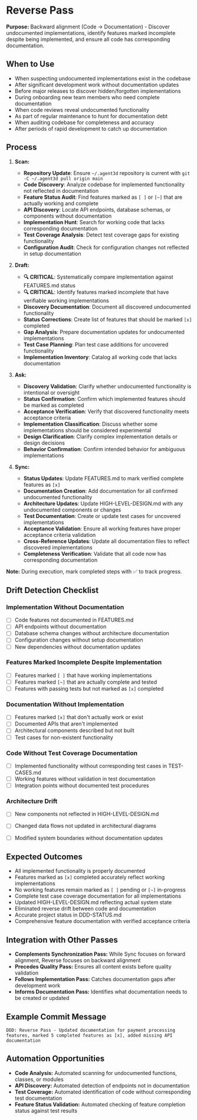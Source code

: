 # Reverse Pass

**Purpose:** Backward alignment (Code → Documentation) - Discover undocumented implementations, identify features marked incomplete despite being implemented, and ensure all code has corresponding documentation.

## When to Use
- When suspecting undocumented implementations exist in the codebase
- After significant development work without documentation updates
- Before major releases to discover hidden/forgotten implementations
- During onboarding new team members who need complete documentation
- When code reviews reveal undocumented functionality
- As part of regular maintenance to hunt for documentation debt
- When auditing codebase for completeness and accuracy
- After periods of rapid development to catch up documentation

## Process
1. **Scan:**
   - **Repository Update**: Ensure `~/.agent3d` repository is current with `git -C ~/.agent3d pull origin main`
   - **Code Discovery**: Analyze codebase for implemented functionality not reflected in documentation
   - **Feature Status Audit**: Find features marked as `[ ]` or `[~]` that are actually working and complete
   - **API Discovery**: Locate API endpoints, database schemas, or components without documentation
   - **Implementation Hunt**: Search for working code that lacks corresponding documentation
   - **Test Coverage Analysis**: Detect test coverage gaps for existing functionality
   - **Configuration Audit**: Check for configuration changes not reflected in setup documentation

2. **Draft:**
   - **🔍 CRITICAL**: Systematically compare implementation against FEATURES.md status
   - **🔍 CRITICAL**: Identify features marked incomplete that have verifiable working implementations
   - **Discovery Documentation**: Document all discovered undocumented functionality
   - **Status Corrections**: Create list of features that should be marked `[x]` completed
   - **Gap Analysis**: Prepare documentation updates for undocumented implementations
   - **Test Case Planning**: Plan test case additions for uncovered functionality
   - **Implementation Inventory**: Catalog all working code that lacks documentation

3. **Ask:**
   - **Discovery Validation**: Clarify whether undocumented functionality is intentional or oversight
   - **Status Confirmation**: Confirm which implemented features should be marked as completed
   - **Acceptance Verification**: Verify that discovered functionality meets acceptance criteria
   - **Implementation Classification**: Discuss whether some implementations should be considered experimental
   - **Design Clarification**: Clarify complex implementation details or design decisions
   - **Behavior Confirmation**: Confirm intended behavior for ambiguous implementations

4. **Sync:**
   - **Status Updates**: Update FEATURES.md to mark verified complete features as `[x]`
   - **Documentation Creation**: Add documentation for all confirmed undocumented functionality
   - **Architecture Updates**: Update HIGH-LEVEL-DESIGN.md with any undocumented components or changes
   - **Test Documentation**: Create or update test cases for uncovered implementations
   - **Acceptance Validation**: Ensure all working features have proper acceptance criteria validation
   - **Cross-Reference Updates**: Update all documentation files to reflect discovered implementations
   - **Completeness Verification**: Validate that all code now has corresponding documentation

**Note:** During execution, mark completed steps with ✅ to track progress.

## Drift Detection Checklist

### Implementation Without Documentation
- [ ] Code features not documented in FEATURES.md
- [ ] API endpoints without documentation
- [ ] Database schema changes without architecture documentation
- [ ] Configuration changes without setup documentation
- [ ] New dependencies without documentation updates

### Features Marked Incomplete Despite Implementation
- [ ] Features marked `[ ]` that have working implementations
- [ ] Features marked `[~]` that are actually complete and tested
- [ ] Features with passing tests but not marked as `[x]` completed

### Documentation Without Implementation
- [ ] Features marked `[x]` that don't actually work or exist
- [ ] Documented APIs that aren't implemented
- [ ] Architectural components described but not built
- [ ] Test cases for non-existent functionality

### Code Without Test Coverage Documentation
- [ ] Implemented functionality without corresponding test cases in TEST-CASES.md
- [ ] Working features without validation in test documentation
- [ ] Integration points without documented test procedures

### Architecture Drift
- [ ] New components not reflected in HIGH-LEVEL-DESIGN.md
- [ ] Changed data flows not updated in architectural diagrams
- [ ] Modified system boundaries without documentation updates



## Expected Outcomes
- All implemented functionality is properly documented
- Features marked as `[x]` completed accurately reflect working implementations
- No working features remain marked as `[ ]` pending or `[~]` in-progress
- Complete test case coverage documentation for all implementations
- Updated HIGH-LEVEL-DESIGN.md reflecting actual system state
- Eliminated reverse drift between code and documentation
- Accurate project status in DDD-STATUS.md
- Comprehensive feature documentation with verified acceptance criteria

## Integration with Other Passes
- **Complements Synchronization Pass:** While Sync focuses on forward alignment, Reverse focuses on backward alignment
- **Precedes Quality Pass:** Ensures all content exists before quality validation
- **Follows Implementation Pass:** Catches documentation gaps after development work
- **Informs Documentation Pass:** Identifies what documentation needs to be created or updated

## Example Commit Message
`DDD: Reverse Pass - Updated documentation for payment processing features, marked 5 completed features as [x], added missing API documentation`

## Automation Opportunities
- **Code Analysis:** Automated scanning for undocumented functions, classes, or modules
- **API Discovery:** Automated detection of endpoints not in documentation
- **Test Coverage:** Automated identification of code without corresponding test documentation
- **Feature Status Validation:** Automated checking of feature completion status against test results
